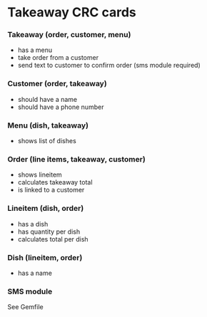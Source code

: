 # Takeaway CRC cards

### Takeaway (order, customer, menu)
* has a menu
* take order from a customer
* send text to customer to confirm order (sms module required)

### Customer (order, takeaway)
* should have a name
* should have a phone number

### Menu (dish, takeaway)
* shows list of dishes

### Order (line items, takeaway, customer)
* shows lineitem
* calculates takeaway total
* is linked to a customer

### Lineitem (dish, order)
* has a dish
* has quantity per dish
* calculates total per dish

### Dish (lineitem, order)
* has a name

### SMS module
See Gemfile


